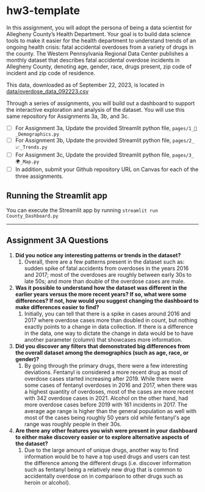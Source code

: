 # hw3-template

In this assignment, you will adopt the persona of being a data scientist for Allegheny County’s Health Department.  Your goal is to build data science tools to make it easier for the health department to understand trends of an ongoing health crisis:  fatal accidental overdoses from a variety of drugs in the county.  The Western Pennsylvania Regional Data Center publishes a monthly dataset that describes fatal accidental overdose incidents in Allegheny County, denoting age, gender, race, drugs present, zip code of incident and zip code of residence.

This data, downloaded as of September 22, 2023, is located in [data/overdose_data_092223.csv](data/overdose_data_092223.csv)

Through a series of assignments, you will build out a dashboard to support the interactive exploration and analysis of the dataset.  You will use this same repository for Assignments 3a, 3b, and 3c.  

- [ ] For Assignment 3a, Update the provided Streamlit python file, `pages/1_👥_Demographics.py`
- [ ] For Assignment 3b, Update the provided Streamlit python file, `pages/2_📈_Trends.py`
- [ ] For Assignment 3c, Update the provided Streamlit python file, `pages/3_🌍_Map.py`
- [ ] In addition, submit your Github repository URL on Canvas for each of the three assignments.

## Running the Streamlit app

You can execute the Streamlit app by running `streamlit run County_Dashboard.py`

---

## Assignment 3A Questions
1. **Did you notice any interesting patterns or trends in the dataset?**
   1. Overall, there are a few patterns present in the dataset such as: sudden spike of fatal accidents from overdoses in the years 2016 and 2017; most of the overdoses are roughly between early 30s to late 50s; and more than double of the overdose cases are male.
2. **Was it possible to understand how the dataset was different in the earlier years versus the more recent years? If so, what were some differences? If not, how would you suggest changing the dashboard to make differences easier to find?**
   1. Initially, you can tell that there is a spike in cases around 2016 and 2017 where overdose cases more than doubled in count, but nothing exactly points to a change in data collection. If there is a difference in the data, one way to dictate the change in data would be to have another parameter (column) that showcases more information.
3. **Did you discover any filters that demonstrated big differences from the overall dataset among the demographics (such as age, race, or gender)?**
   1. By going through the primary drugs, there were a few interesting deviations. 
   Fentanyl is considered a more recent drug as most of overdose cases started increasing after 2019. While there were some cases of fentanyl overdoses in 2016 and 2017, when there was a highest quantity of overdoses, most of the cases are more recent with 342 overdose cases in 2021.
   Alcohol on the other hand, had more overdose cases before 2019 with 161 incidents in 2017. The average age range is higher than the general population as well with most of the cases being roughly 50 years old while fentanyl's age range was roughly people in their 30s.
4. **Are there any other features you wish were present in your dashboard to either make discovery easier or to explore alternative aspects of the dataset?**
   1. Due to the large amount of unique drugs, another way to find information would be to have a top used drugs and users can test the difference among the different drugs (i.e. discover information such as fentanyl being a relatively new drug that is common to accidentally overdose on in comparison to other drugs such as heroin or alcohol).